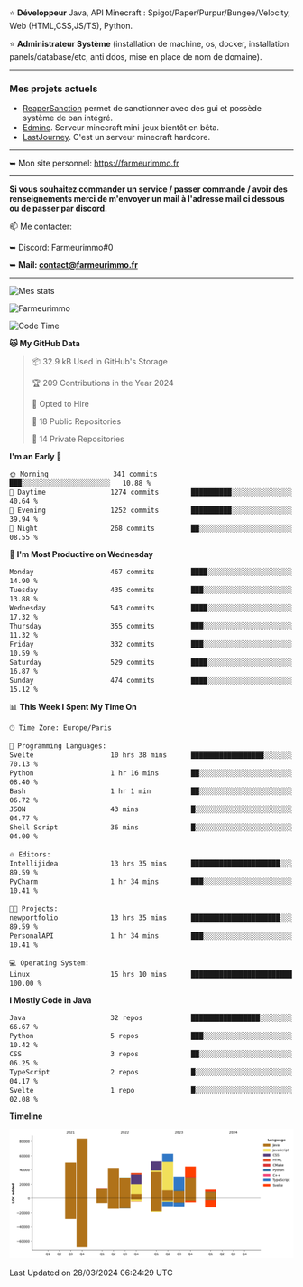 ⭐ **Développeur** Java, API Minecraft : Spigot/Paper/Purpur/Bungee/Velocity, Web (HTML,CSS,JS/TS), Python.

⭐ **Administrateur Système** (installation de machine, os, docker, installation panels/database/etc, anti ddos, mise en place de nom de domaine).

---

### Mes projets actuels
- [ReaperSanction](https://www.spigotmc.org/resources/reapersanction.89580/) permet de sanctionner avec des gui et possède système de ban intégré.
- [Edmine](https://edmine.net). Serveur minecraft mini-jeux bientôt en bêta.
- [LastJourney](https://lastjourney.fr). C'est un serveur minecraft hardcore.

---

➥ Mon site personnel: https://farmeurimmo.fr

---

**Si vous souhaitez commander un service / passer commande / avoir des renseignements merci de m'envoyer un mail à l'adresse mail ci dessous ou de passer par discord.**

📫 Me contacter:
 
   ➥ Discord: Farmeurimmo#0
   
   ➥ **Mail: contact@farmeurimmo.fr**

---

![Mes stats](https://github-readme-stats.farmeurimmo.fr/api?username=Farmeurimmo&count_private=true&show_icons=true&theme=radical)

<img src="https://komarev.com/ghpvc/?username=Farmeurimmo" alt="Farmeurimmo" />

<!--START_SECTION:waka-->
![Code Time](http://img.shields.io/badge/Code%20Time-1%2C257%20hrs%2039%20mins-blue)

**🐱 My GitHub Data** 

> 📦 32.9 kB Used in GitHub's Storage 
 > 
> 🏆 209 Contributions in the Year 2024
 > 
> 💼 Opted to Hire
 > 
> 📜 18 Public Repositories 
 > 
> 🔑 14 Private Repositories 
 > 
**I'm an Early 🐤** 

```text
🌞 Morning                341 commits         ███░░░░░░░░░░░░░░░░░░░░░░   10.88 % 
🌆 Daytime                1274 commits        ██████████░░░░░░░░░░░░░░░   40.64 % 
🌃 Evening                1252 commits        ██████████░░░░░░░░░░░░░░░   39.94 % 
🌙 Night                  268 commits         ██░░░░░░░░░░░░░░░░░░░░░░░   08.55 % 
```
📅 **I'm Most Productive on Wednesday** 

```text
Monday                   467 commits         ████░░░░░░░░░░░░░░░░░░░░░   14.90 % 
Tuesday                  435 commits         ███░░░░░░░░░░░░░░░░░░░░░░   13.88 % 
Wednesday                543 commits         ████░░░░░░░░░░░░░░░░░░░░░   17.32 % 
Thursday                 355 commits         ███░░░░░░░░░░░░░░░░░░░░░░   11.32 % 
Friday                   332 commits         ███░░░░░░░░░░░░░░░░░░░░░░   10.59 % 
Saturday                 529 commits         ████░░░░░░░░░░░░░░░░░░░░░   16.87 % 
Sunday                   474 commits         ████░░░░░░░░░░░░░░░░░░░░░   15.12 % 
```


📊 **This Week I Spent My Time On** 

```text
🕑︎ Time Zone: Europe/Paris

💬 Programming Languages: 
Svelte                   10 hrs 38 mins      ██████████████████░░░░░░░   70.13 % 
Python                   1 hr 16 mins        ██░░░░░░░░░░░░░░░░░░░░░░░   08.40 % 
Bash                     1 hr 1 min          ██░░░░░░░░░░░░░░░░░░░░░░░   06.72 % 
JSON                     43 mins             █░░░░░░░░░░░░░░░░░░░░░░░░   04.77 % 
Shell Script             36 mins             █░░░░░░░░░░░░░░░░░░░░░░░░   04.00 % 

🔥 Editors: 
Intellijidea             13 hrs 35 mins      ██████████████████████░░░   89.59 % 
PyCharm                  1 hr 34 mins        ███░░░░░░░░░░░░░░░░░░░░░░   10.41 % 

🐱‍💻 Projects: 
newportfolio             13 hrs 35 mins      ██████████████████████░░░   89.59 % 
PersonalAPI              1 hr 34 mins        ███░░░░░░░░░░░░░░░░░░░░░░   10.41 % 

💻 Operating System: 
Linux                    15 hrs 10 mins      █████████████████████████   100.00 % 
```

**I Mostly Code in Java** 

```text
Java                     32 repos            █████████████████░░░░░░░░   66.67 % 
Python                   5 repos             ███░░░░░░░░░░░░░░░░░░░░░░   10.42 % 
CSS                      3 repos             ██░░░░░░░░░░░░░░░░░░░░░░░   06.25 % 
TypeScript               2 repos             █░░░░░░░░░░░░░░░░░░░░░░░░   04.17 % 
Svelte                   1 repo              █░░░░░░░░░░░░░░░░░░░░░░░░   02.08 % 
```



**Timeline**

![Lines of Code chart](https://raw.githubusercontent.com/Farmeurimmo/Farmeurimmo/main/assets/bar_graph.png)


 Last Updated on 28/03/2024 06:24:29 UTC
<!--END_SECTION:waka-->
